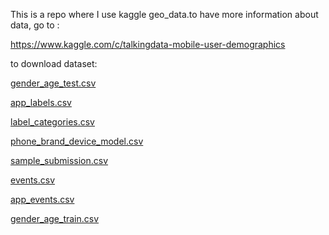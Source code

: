 This is a repo where I use kaggle geo_data.to have more information about data, go to :

https://www.kaggle.com/c/talkingdata-mobile-user-demographics

to download dataset:

[gender_age_test.csv]( https://www.kaggle.com/c/talkingdata-mobile-user-demographics/download/gender_age_test.csv.zip)

[app_labels.csv](	https://www.kaggle.com/c/talkingdata-mobile-user-demographics/download/app_labels.csv.zip)

[label_categories.csv]( https://www.kaggle.com/c/talkingdata-mobile-user-demographics/download/label_categories.csv.zip)

[phone_brand_device_model.csv]( https://www.kaggle.com/c/talkingdata-mobile-user-demographics/download/phone_brand_device_model.csv.zip)

[sample_submission.csv]( https://www.kaggle.com/c/talkingdata-mobile-user-demographics/download/sample_submission.csv.zip)

[events.csv]( https://www.kaggle.com/c/talkingdata-mobile-user-demographics/download/events.csv.zip)

[app_events.csv]( https://www.kaggle.com/c/talkingdata-mobile-user-demographics/download/app_events.csv.zip)

[gender_age_train.csv]( https://www.kaggle.com/c/talkingdata-mobile-user-demographics/download/gender_age_train.csv.zip)

